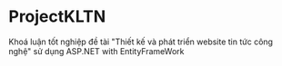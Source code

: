 # ProjectKLTN
Khoá luận tốt nghiệp đề tài "Thiết kế và phát triển website tin tức công nghệ" sử dụng ASP.NET with EntityFrameWork
